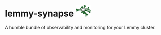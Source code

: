 <h1>lemmy-synapse <img src="doc/img/lemmy-synapse-logo.png" style="width: 48px;"/></h1>

A humble bundle of observability and monitoring for your Lemmy cluster.


